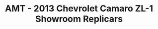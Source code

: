 ---
layout: product
title: "AMT - 2013 Chevrolet Camaro ZL-1 Showroom Replicars"
price: "TBA" 
desc: "N/A"
img_path: "/assets/img/AMT841.jpg"
brand: "N/A"
available: false
special_offer: false
new: false
soon: false
cat: "010000"
subcat: "013800"
subsubcat: "0N/A"
sifra: "AMT841"
---